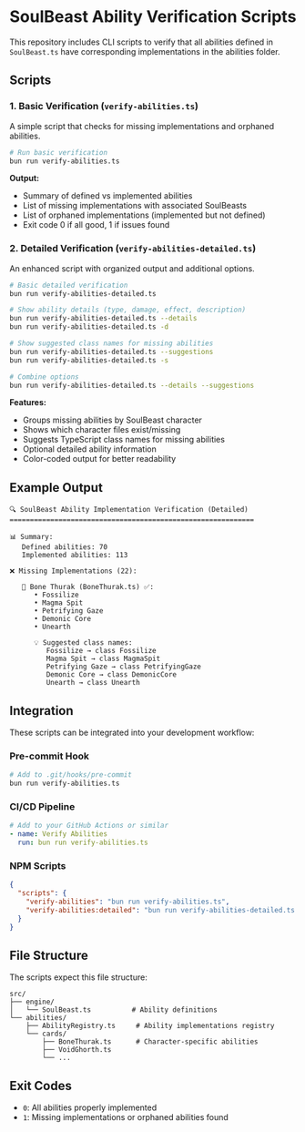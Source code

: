 # SoulBeast Ability Verification Scripts

This repository includes CLI scripts to verify that all abilities defined in `SoulBeast.ts` have corresponding implementations in the abilities folder.

## Scripts

### 1. Basic Verification (`verify-abilities.ts`)

A simple script that checks for missing implementations and orphaned abilities.

```bash
# Run basic verification
bun run verify-abilities.ts
```

**Output:**
- Summary of defined vs implemented abilities
- List of missing implementations with associated SoulBeasts
- List of orphaned implementations (implemented but not defined)
- Exit code 0 if all good, 1 if issues found

### 2. Detailed Verification (`verify-abilities-detailed.ts`)

An enhanced script with organized output and additional options.

```bash
# Basic detailed verification
bun run verify-abilities-detailed.ts

# Show ability details (type, damage, effect, description)
bun run verify-abilities-detailed.ts --details
bun run verify-abilities-detailed.ts -d

# Show suggested class names for missing abilities
bun run verify-abilities-detailed.ts --suggestions
bun run verify-abilities-detailed.ts -s

# Combine options
bun run verify-abilities-detailed.ts --details --suggestions
```

**Features:**
- Groups missing abilities by SoulBeast character
- Shows which character files exist/missing
- Suggests TypeScript class names for missing abilities
- Optional detailed ability information
- Color-coded output for better readability

## Example Output

```
🔍 SoulBeast Ability Implementation Verification (Detailed)
============================================================

📊 Summary:
   Defined abilities: 70
   Implemented abilities: 113

❌ Missing Implementations (22):

   📁 Bone Thurak (BoneThurak.ts) ✅:
      • Fossilize
      • Magma Spit
      • Petrifying Gaze
      • Demonic Core
      • Unearth

      💡 Suggested class names:
         Fossilize → class Fossilize
         Magma Spit → class MagmaSpit
         Petrifying Gaze → class PetrifyingGaze
         Demonic Core → class DemonicCore
         Unearth → class Unearth
```

## Integration

These scripts can be integrated into your development workflow:

### Pre-commit Hook
```bash
# Add to .git/hooks/pre-commit
bun run verify-abilities.ts
```

### CI/CD Pipeline
```yaml
# Add to your GitHub Actions or similar
- name: Verify Abilities
  run: bun run verify-abilities.ts
```

### NPM Scripts
```json
{
  "scripts": {
    "verify-abilities": "bun run verify-abilities.ts",
    "verify-abilities:detailed": "bun run verify-abilities-detailed.ts --suggestions"
  }
}
```

## File Structure

The scripts expect this file structure:
```
src/
├── engine/
│   └── SoulBeast.ts          # Ability definitions
└── abilities/
    ├── AbilityRegistry.ts     # Ability implementations registry
    └── cards/
        ├── BoneThurak.ts      # Character-specific abilities
        ├── VoidGhorth.ts
        └── ...
```

## Exit Codes

- `0`: All abilities properly implemented
- `1`: Missing implementations or orphaned abilities found